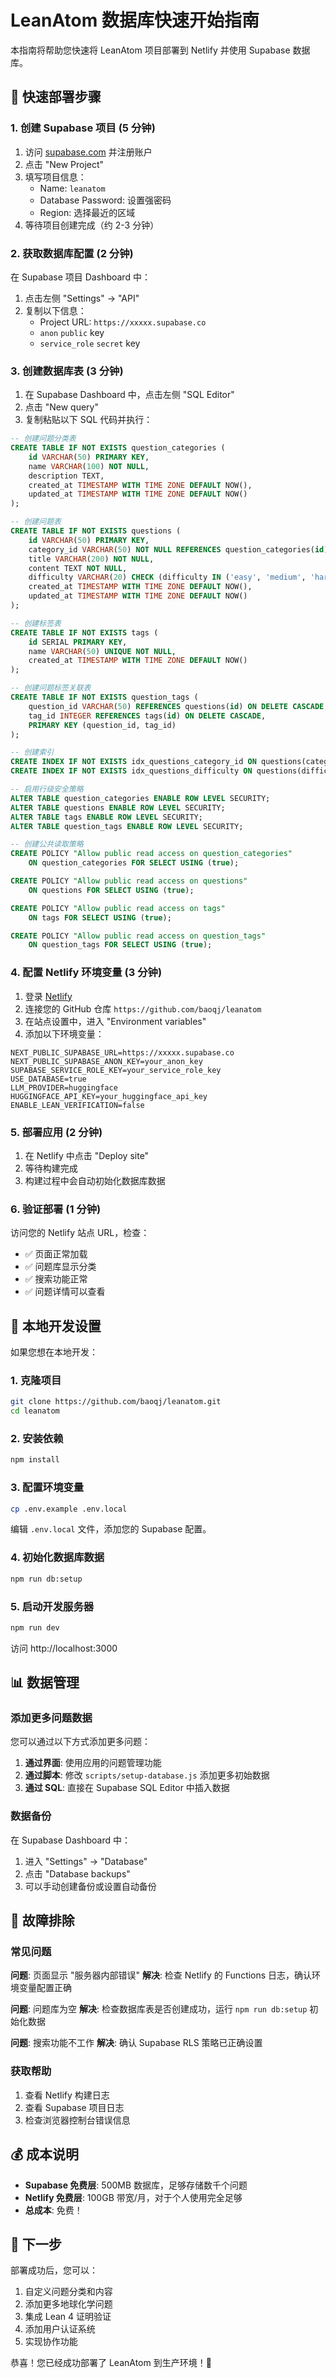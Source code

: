 # LeanAtom 数据库快速开始指南

本指南将帮助您快速将 LeanAtom 项目部署到 Netlify 并使用 Supabase 数据库。

## 🚀 快速部署步骤

### 1. 创建 Supabase 项目 (5 分钟)

1. 访问 [supabase.com](https://supabase.com) 并注册账户
2. 点击 "New Project"
3. 填写项目信息：
   - Name: `leanatom`
   - Database Password: 设置强密码
   - Region: 选择最近的区域
4. 等待项目创建完成（约 2-3 分钟）

### 2. 获取数据库配置 (2 分钟)

在 Supabase 项目 Dashboard 中：

1. 点击左侧 "Settings" → "API"
2. 复制以下信息：
   - Project URL: `https://xxxxx.supabase.co`
   - `anon` `public` key
   - `service_role` `secret` key

### 3. 创建数据库表 (3 分钟)

1. 在 Supabase Dashboard 中，点击左侧 "SQL Editor"
2. 点击 "New query"
3. 复制粘贴以下 SQL 代码并执行：

```sql
-- 创建问题分类表
CREATE TABLE IF NOT EXISTS question_categories (
    id VARCHAR(50) PRIMARY KEY,
    name VARCHAR(100) NOT NULL,
    description TEXT,
    created_at TIMESTAMP WITH TIME ZONE DEFAULT NOW(),
    updated_at TIMESTAMP WITH TIME ZONE DEFAULT NOW()
);

-- 创建问题表
CREATE TABLE IF NOT EXISTS questions (
    id VARCHAR(50) PRIMARY KEY,
    category_id VARCHAR(50) NOT NULL REFERENCES question_categories(id) ON DELETE CASCADE,
    title VARCHAR(200) NOT NULL,
    content TEXT NOT NULL,
    difficulty VARCHAR(20) CHECK (difficulty IN ('easy', 'medium', 'hard')),
    created_at TIMESTAMP WITH TIME ZONE DEFAULT NOW(),
    updated_at TIMESTAMP WITH TIME ZONE DEFAULT NOW()
);

-- 创建标签表
CREATE TABLE IF NOT EXISTS tags (
    id SERIAL PRIMARY KEY,
    name VARCHAR(50) UNIQUE NOT NULL,
    created_at TIMESTAMP WITH TIME ZONE DEFAULT NOW()
);

-- 创建问题标签关联表
CREATE TABLE IF NOT EXISTS question_tags (
    question_id VARCHAR(50) REFERENCES questions(id) ON DELETE CASCADE,
    tag_id INTEGER REFERENCES tags(id) ON DELETE CASCADE,
    PRIMARY KEY (question_id, tag_id)
);

-- 创建索引
CREATE INDEX IF NOT EXISTS idx_questions_category_id ON questions(category_id);
CREATE INDEX IF NOT EXISTS idx_questions_difficulty ON questions(difficulty);

-- 启用行级安全策略
ALTER TABLE question_categories ENABLE ROW LEVEL SECURITY;
ALTER TABLE questions ENABLE ROW LEVEL SECURITY;
ALTER TABLE tags ENABLE ROW LEVEL SECURITY;
ALTER TABLE question_tags ENABLE ROW LEVEL SECURITY;

-- 创建公共读取策略
CREATE POLICY "Allow public read access on question_categories" 
    ON question_categories FOR SELECT USING (true);

CREATE POLICY "Allow public read access on questions" 
    ON questions FOR SELECT USING (true);

CREATE POLICY "Allow public read access on tags" 
    ON tags FOR SELECT USING (true);

CREATE POLICY "Allow public read access on question_tags" 
    ON question_tags FOR SELECT USING (true);
```

### 4. 配置 Netlify 环境变量 (3 分钟)

1. 登录 [Netlify](https://netlify.com)
2. 连接您的 GitHub 仓库 `https://github.com/baoqj/leanatom`
3. 在站点设置中，进入 "Environment variables"
4. 添加以下环境变量：

```
NEXT_PUBLIC_SUPABASE_URL=https://xxxxx.supabase.co
NEXT_PUBLIC_SUPABASE_ANON_KEY=your_anon_key
SUPABASE_SERVICE_ROLE_KEY=your_service_role_key
USE_DATABASE=true
LLM_PROVIDER=huggingface
HUGGINGFACE_API_KEY=your_huggingface_api_key
ENABLE_LEAN_VERIFICATION=false
```

### 5. 部署应用 (2 分钟)

1. 在 Netlify 中点击 "Deploy site"
2. 等待构建完成
3. 构建过程中会自动初始化数据库数据

### 6. 验证部署 (1 分钟)

访问您的 Netlify 站点 URL，检查：
- ✅ 页面正常加载
- ✅ 问题库显示分类
- ✅ 搜索功能正常
- ✅ 问题详情可以查看

## 🔧 本地开发设置

如果您想在本地开发：

### 1. 克隆项目

```bash
git clone https://github.com/baoqj/leanatom.git
cd leanatom
```

### 2. 安装依赖

```bash
npm install
```

### 3. 配置环境变量

```bash
cp .env.example .env.local
```

编辑 `.env.local` 文件，添加您的 Supabase 配置。

### 4. 初始化数据库数据

```bash
npm run db:setup
```

### 5. 启动开发服务器

```bash
npm run dev
```

访问 http://localhost:3000

## 📊 数据管理

### 添加更多问题数据

您可以通过以下方式添加更多问题：

1. **通过界面**: 使用应用的问题管理功能
2. **通过脚本**: 修改 `scripts/setup-database.js` 添加更多初始数据
3. **通过 SQL**: 直接在 Supabase SQL Editor 中插入数据

### 数据备份

在 Supabase Dashboard 中：
1. 进入 "Settings" → "Database"
2. 点击 "Database backups"
3. 可以手动创建备份或设置自动备份

## 🚨 故障排除

### 常见问题

**问题**: 页面显示 "服务器内部错误"
**解决**: 检查 Netlify 的 Functions 日志，确认环境变量配置正确

**问题**: 问题库为空
**解决**: 检查数据库表是否创建成功，运行 `npm run db:setup` 初始化数据

**问题**: 搜索功能不工作
**解决**: 确认 Supabase RLS 策略已正确设置

### 获取帮助

1. 查看 Netlify 构建日志
2. 查看 Supabase 项目日志
3. 检查浏览器控制台错误信息

## 💰 成本说明

- **Supabase 免费层**: 500MB 数据库，足够存储数千个问题
- **Netlify 免费层**: 100GB 带宽/月，对于个人使用完全足够
- **总成本**: 免费！

## 🎯 下一步

部署成功后，您可以：

1. 自定义问题分类和内容
2. 添加更多地球化学问题
3. 集成 Lean 4 证明验证
4. 添加用户认证系统
5. 实现协作功能

恭喜！您已经成功部署了 LeanAtom 到生产环境！🎉
